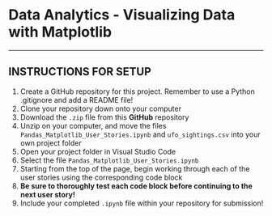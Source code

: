 # Data Analytics - Visualizing Data with Matplotlib

---

## INSTRUCTIONS FOR SETUP

1. Create a GitHub repository for this project. Remember to use a Python .gitignore and add a README file!
2. Clone your repository down onto your computer
3. Download the `.zip` file from this **GitHub** repository
4. Unzip on your computer, and move the files `Pandas_Matplotlib_User_Stories.ipynb` and `ufo_sightings.csv` into your own project folder
5. Open your project folder in Visual Studio Code
6. Select the file `Pandas_Matplotlib_User_Stories.ipynb`
7. Starting from the top of the page, begin working through each of the user stories using the corresponding code block
8. **Be sure to thoroughly test each code block before continuing to the next user story!**
9. Include your completed `.ipynb` file within your repository for submission!
